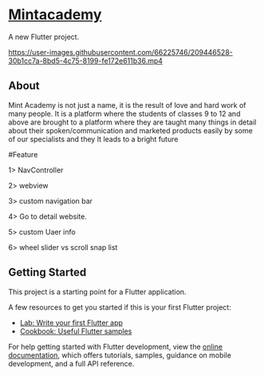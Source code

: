 # [Mintacademy](https://mintacademy.in/)

A new Flutter project.

https://user-images.githubusercontent.com/66225746/209446528-30b1cc7a-8bd5-4c75-8199-fe172e611b36.mp4


## About 
Mint Academy is not just a name, it is the result of love and hard work of many people.  It is a platform where the students of classes 9 to 12 and above are brought to a platform where they are taught many things in detail about their spoken/communication and marketed products easily by some of our specialists and they  It leads to a bright future

#Feature

1> NavController

2> webview

3> custom navigation bar

4> Go to detail  website.

5> custom Uaer info

6> wheel slider vs scroll snap list

## Getting Started

This project is a starting point for a Flutter application.

A few resources to get you started if this is your first Flutter project:

- [Lab: Write your first Flutter app](https://docs.flutter.dev/get-started/codelab)
- [Cookbook: Useful Flutter samples](https://docs.flutter.dev/cookbook)

For help getting started with Flutter development, view the
[online documentation](https://docs.flutter.dev/), which offers tutorials,
samples, guidance on mobile development, and a full API reference.
